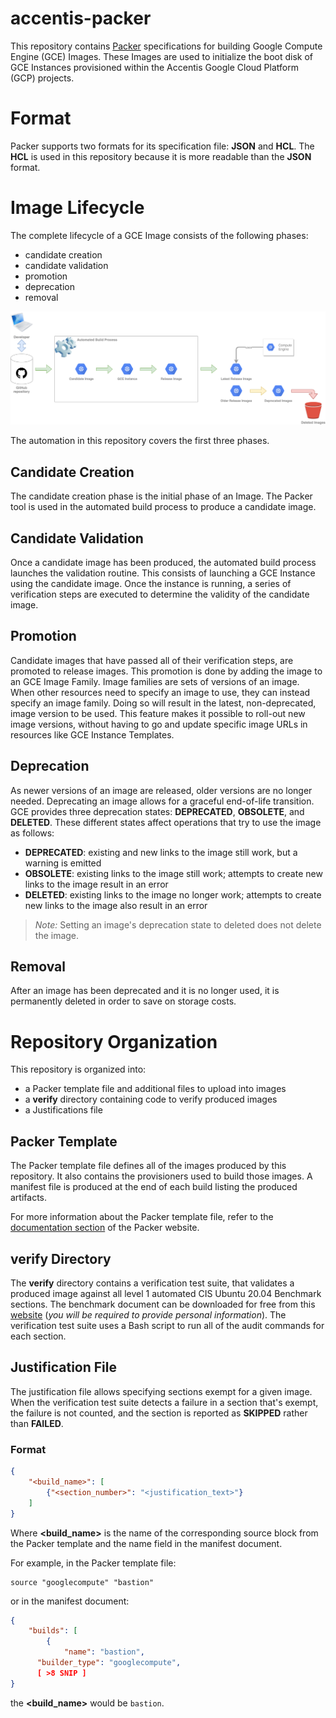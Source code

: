 accentis-packer
===

This repository contains [Packer](https://packer.io) specifications for building Google Compute Engine (GCE) Images.  These Images are used to initialize the boot disk of GCE Instances provisioned within the Accentis Google Cloud Platform (GCP) projects.

# Format

Packer supports two formats for its specification file: **JSON** and **HCL**.  The **HCL** is used in this repository because it is more readable than the **JSON** format.

# Image Lifecycle

The complete lifecycle of a GCE Image consists of the following phases:
* candidate creation
* candidate validation
* promotion
* deprecation
* removal

![Lifecycle Diagram](./packer-image-lifecycle.png)

The automation in this repository covers the first three phases.

## Candidate Creation

The candidate creation phase is the initial phase of an Image.  The Packer tool is used in the automated build process to produce a candidate image.

## Candidate Validation

Once a candidate image has been produced, the automated build process launches the validation routine.  This consists of launching a GCE Instance using the candidate image.  Once the instance is running, a series of verification steps are executed to determine the validity of the candidate image.

## Promotion

Candidate images that have passed all of their verification steps, are promoted to release images.  This promotion is done by adding the image to an GCE Image Family.  Image families are sets of versions of an image.  When other resources need to specify an image to use, they can instead specify an image family.  Doing so will result in the latest, non-deprecated, image version to be used.  This feature makes it possible to roll-out new image versions, without having to go and update specific image URLs in resources like GCE Instance Templates.

## Deprecation

As newer versions of an image are released, older versions are no longer needed.  Deprecating an image allows for a graceful end-of-life transition.  GCE provides three deprecation states: **DEPRECATED**, **OBSOLETE**, and **DELETED**.  These different states affect operations that try to use the image as follows:
* **DEPRECATED**: existing and new links to the image still work, but a warning is emitted
* **OBSOLETE**: existing links to the image still work; attempts to create new links to the image result in an error
* **DELETED**: existing links to the image no longer work; attempts to create new links to the image also result in an error

> *Note:* Setting an image's deprecation state to deleted does not delete the image.

## Removal

After an image has been deprecated and it is no longer used, it is permanently deleted in order to save on storage costs.

# Repository Organization

This repository is organized into:
* a Packer template file and additional files to upload into images
* a **verify** directory containing code to verify produced images
* a Justifications file

## Packer Template

The Packer template file defines all of the images produced by this repository.  It also contains the provisioners used to build those images.  A manifest file is produced at the end of each build listing the produced artifacts.

For more information about the Packer template file, refer to the [documentation section](https://packer.io/docs) of the Packer website.

## **verify** Directory

The **verify** directory contains a verification test suite, that validates a produced image against all level 1 automated CIS Ubuntu 20.04 Benchmark sections.  The benchmark document can be downloaded for free from this [website](https://learn.cisecurity.org/benchmarks) (*you will be required to provide personal information*).  The verification test suite uses a Bash script to run all of the audit commands for each section.

## Justification File

The justification file allows specifying sections exempt for a given image.  When the verification test suite detects a failure in a section that's exempt, the failure is not counted, and the section is reported as **SKIPPED** rather than **FAILED**.

### Format

```json
{
    "<build_name>": [
        {"<section_number>": "<justification_text>"}
    ]
}
```
Where **<build_name>** is the name of the corresponding source block from the Packer template and the name field in the manifest document.

For example, in the Packer template file:

```hcl
source "googlecompute" "bastion"
```

or in the manifest document:

```json
{
    "builds": [
        {
            "name": "bastion",
      "builder_type": "googlecompute",
      [ >8 SNIP ]
}
```
the **<build_name>** would be `bastion`.
